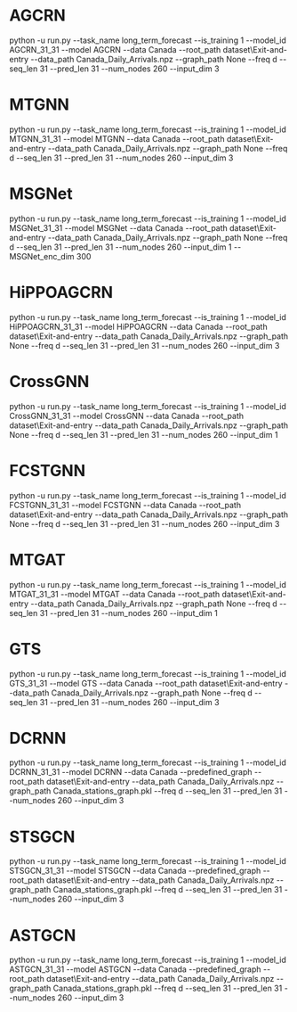 # AGCRN
python -u run.py --task_name long_term_forecast --is_training 1 --model_id AGCRN_31_31 --model AGCRN --data Canada --root_path dataset\Exit-and-entry --data_path Canada_Daily_Arrivals.npz --graph_path None --freq d --seq_len 31 --pred_len 31 --num_nodes 260 --input_dim 3 
# MTGNN
python -u run.py --task_name long_term_forecast --is_training 1 --model_id MTGNN_31_31 --model MTGNN --data Canada --root_path dataset\Exit-and-entry --data_path Canada_Daily_Arrivals.npz --graph_path None --freq d --seq_len 31 --pred_len 31 --num_nodes 260 --input_dim 3 
# MSGNet
python -u run.py --task_name long_term_forecast --is_training 1 --model_id MSGNet_31_31 --model MSGNet --data Canada --root_path dataset\Exit-and-entry --data_path Canada_Daily_Arrivals.npz --graph_path None --freq d --seq_len 31 --pred_len 31 --num_nodes 260 --input_dim 1 --MSGNet_enc_dim 300
# HiPPOAGCRN
python -u run.py --task_name long_term_forecast --is_training 1 --model_id HiPPOAGCRN_31_31 --model HiPPOAGCRN --data Canada --root_path dataset\Exit-and-entry --data_path Canada_Daily_Arrivals.npz --graph_path None --freq d --seq_len 31 --pred_len 31 --num_nodes 260 --input_dim 3
# CrossGNN
python -u run.py --task_name long_term_forecast --is_training 1 --model_id CrossGNN_31_31 --model CrossGNN --data Canada --root_path dataset\Exit-and-entry --data_path Canada_Daily_Arrivals.npz --graph_path None --freq d --seq_len 31 --pred_len 31 --num_nodes 260 --input_dim 1
# FCSTGNN
python -u run.py --task_name long_term_forecast --is_training 1 --model_id FCSTGNN_31_31 --model FCSTGNN --data Canada --root_path dataset\Exit-and-entry --data_path Canada_Daily_Arrivals.npz --graph_path None --freq d --seq_len 31 --pred_len 31 --num_nodes 260 --input_dim 3
# MTGAT
python -u run.py --task_name long_term_forecast --is_training 1 --model_id MTGAT_31_31 --model MTGAT --data Canada --root_path dataset\Exit-and-entry --data_path Canada_Daily_Arrivals.npz --graph_path None --freq d --seq_len 31 --pred_len 31 --num_nodes 260 --input_dim 1
# GTS
python -u run.py --task_name long_term_forecast --is_training 1 --model_id GTS_31_31 --model GTS --data Canada --root_path dataset\Exit-and-entry --data_path Canada_Daily_Arrivals.npz --graph_path None --freq d --seq_len 31 --pred_len 31 --num_nodes 260 --input_dim 3
# DCRNN
python -u run.py --task_name long_term_forecast --is_training 1 --model_id DCRNN_31_31 --model DCRNN --data Canada --predefined_graph --root_path dataset\Exit-and-entry --data_path Canada_Daily_Arrivals.npz --graph_path Canada_stations_graph.pkl --freq d --seq_len 31 --pred_len 31 --num_nodes 260 --input_dim 3
# STSGCN
python -u run.py --task_name long_term_forecast --is_training 1 --model_id STSGCN_31_31 --model STSGCN --data Canada --predefined_graph --root_path dataset\Exit-and-entry --data_path Canada_Daily_Arrivals.npz --graph_path Canada_stations_graph.pkl --freq d --seq_len 31 --pred_len 31 --num_nodes 260 --input_dim 3
# ASTGCN
python -u run.py --task_name long_term_forecast --is_training 1 --model_id ASTGCN_31_31 --model ASTGCN --data Canada --predefined_graph --root_path dataset\Exit-and-entry --data_path Canada_Daily_Arrivals.npz --graph_path Canada_stations_graph.pkl --freq d --seq_len 31 --pred_len 31 --num_nodes 260 --input_dim 3